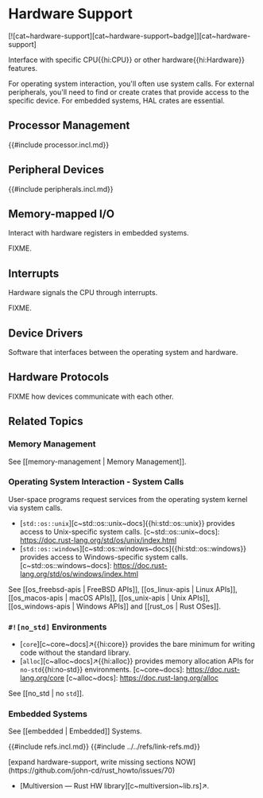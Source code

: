 # Hardware Support

[![cat~hardware-support][cat~hardware-support~badge]][cat~hardware-support]

Interface with specific CPU{{hi:CPU}} or other hardware{{hi:Hardware}} features.

For operating system interaction, you'll often use system calls. For external peripherals, you'll need to find or create crates that provide access to the specific device. For embedded systems, HAL crates are essential.

## Processor Management

{{#include processor.incl.md}}

## Peripheral Devices

{{#include peripherals.incl.md}}

## Memory-mapped I/O

Interact with hardware registers in embedded systems.

FIXME.

## Interrupts

Hardware signals the CPU through interrupts.

FIXME.

## Device Drivers

Software that interfaces between the operating system and hardware.

## Hardware Protocols

FIXME how devices communicate with each other.

## Related Topics

### Memory Management

See [[memory-management | Memory Management]].

### Operating System Interaction - System Calls

User-space programs request services from the operating system kernel via system calls.

- [`std::os::unix`][c~std::os::unix~docs]{{hi:std::os::unix}} provides access to Unix-specific system calls.
[c~std::os::unix~docs]: https://doc.rust-lang.org/std/os/unix/index.html
- [`std::os::windows`][c~std::os::windows~docs]{{hi:std::os::windows}} provides access to Windows-specific system calls.
[c~std::os::windows~docs]: https://doc.rust-lang.org/std/os/windows/index.html

See [[os_freebsd-apis | FreeBSD APIs]], [[os_linux-apis | Linux APIs]], [[os_macos-apis | macOS APIs]], [[os_unix-apis | Unix APIs]], [[os_windows-apis | Windows APIs]] and [[rust_os | Rust OSes]].

### `#![no_std]` Environments

- [`core`][c~core~docs]↗{{hi:core}} provides the bare minimum for writing code without the standard library.
- [`alloc`][c~alloc~docs]↗{{hi:alloc}} provides memory allocation APIs for `no-std`{{hi:no-std}} environments.
[c~core~docs]: https://doc.rust-lang.org/core
[c~alloc~docs]: https://doc.rust-lang.org/alloc

See [[no_std | no `std`]].

### Embedded Systems

See [[embedded | Embedded]] Systems.

{{#include refs.incl.md}}
{{#include ../../refs/link-refs.md}}

<div class="hidden">
[expand hardware-support, write missing sections NOW](https://github.com/john-cd/rust_howto/issues/70)

- [Multiversion — Rust HW library][c~multiversion~lib.rs]↗.

</div>
